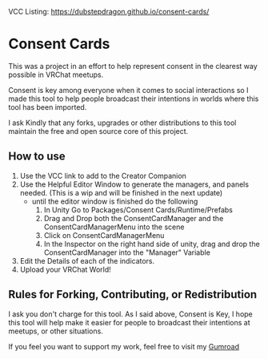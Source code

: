 VCC Listing: https://dubstepdragon.github.io/consent-cards/

# Consent Cards

This was a project in an effort to help represent consent in the clearest way possible in VRChat meetups. 

Consent is key among everyone when it comes to social interactions so I made this tool to help people broadcast their intentions in worlds where this tool has been imported.

I ask Kindly that any forks, upgrades or other distributions to this tool maintain the free and open source core of this project. 

## How to use

1. Use the VCC link to add to the Creator Companion
2. Use the Helpful Editor Window to generate the managers, and panels needed. (This is a wip and will be finished in the next update)
   - until the editor window is finished do the following
     1. In Unity Go to Packages/Consent Cards/Runtime/Prefabs
     2. Drag and Drop both the ConsentCardManager and the ConsentCardManagerMenu into the scene
     3. Click on ConsentCardManagerMenu
     4. In the Inspector on the right hand side of unity, drag and drop the ConsentCardManager into the "Manager" Variable    
4. Edit the Details of each of the indicators.
5. Upload your VRChat World!

## Rules for Forking, Contributing, or Redistribution

I ask you don't charge for this tool. As I said above, Consent is Key, I hope this tool will help make it easier for people to broadcast their intentions at meetups, or other situations. 

If you feel you want to support my work, feel free to visit my [Gumroad](https://dubstepdragon.gumroad.com/l/Consent-Cards)
